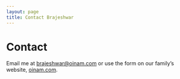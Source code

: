 ```yaml
---
layout: page
title: Contact Brajeshwar
---
```


# Contact

Email me at brajeshwar@oinam.com or use the form on our family’s website, [oinam.com](https://oinam.com/contact/).